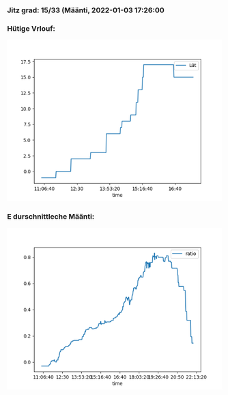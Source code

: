 ### Jitz grad: 15/33 (Määnti, 2022-01-03 17:26:00

### Hütige Vrlouf:
![Graph](Today.png)

### E durschnittleche Määnti:
![Graph](Määnti.png)